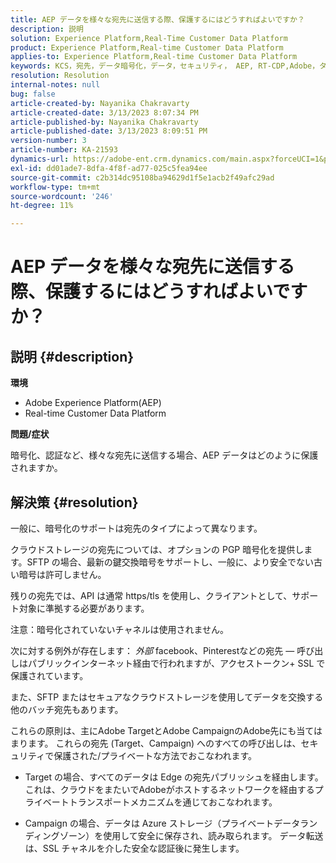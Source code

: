 ```yaml
---
title: AEP データを様々な宛先に送信する際、保護するにはどうすればよいですか？
description: 説明
solution: Experience Platform,Real-Time Customer Data Platform
product: Experience Platform,Real-time Customer Data Platform
applies-to: Experience Platform,Real-time Customer Data Platform
keywords: KCS，宛先，データ暗号化，データ，セキュリティ， AEP, RT-CDP,Adobe，ターゲット，キャンペーン
resolution: Resolution
internal-notes: null
bug: false
article-created-by: Nayanika Chakravarty
article-created-date: 3/13/2023 8:07:34 PM
article-published-by: Nayanika Chakravarty
article-published-date: 3/13/2023 8:09:51 PM
version-number: 3
article-number: KA-21593
dynamics-url: https://adobe-ent.crm.dynamics.com/main.aspx?forceUCI=1&pagetype=entityrecord&etn=knowledgearticle&id=702212af-dac1-ed11-83ff-6045bd0065b6
exl-id: dd01ade7-8dfa-4f8f-ad77-025c5fea94ee
source-git-commit: c2b314dc95108ba94629d1f5e1acb2f49afc29ad
workflow-type: tm+mt
source-wordcount: '246'
ht-degree: 11%

---
```


# AEP データを様々な宛先に送信する際、保護するにはどうすればよいですか？

## 説明 {#description}


<b>環境</b>

- Adobe Experience Platform(AEP)
- Real-time Customer Data Platform


<b>問題/症状</b>

暗号化、認証など、様々な宛先に送信する場合、AEP データはどのように保護されますか。


## 解決策 {#resolution}


一般に、暗号化のサポートは宛先のタイプによって異なります。

クラウドストレージの宛先については、オプションの PGP 暗号化を提供します。SFTP の場合、最新の鍵交換暗号をサポートし、一般に、より安全でない古い暗号は許可しません。

残りの宛先では、API は通常 https/tls を使用し、クライアントとして、サポート対象に準拠する必要があります。

注意：暗号化されていないチャネルは使用されません。

次に対する例外が存在します： *外部* facebook、Pinterestなどの宛先  — 呼び出しはパブリックインターネット経由で行われますが、アクセストークン+ SSL で保護されています。

また、SFTP またはセキュアなクラウドストレージを使用してデータを交換する他のバッチ宛先もあります。



これらの原則は、主にAdobe TargetとAdobe CampaignのAdobe先にも当てはまります。 これらの宛先 (Target、Campaign) へのすべての呼び出しは、セキュリティで保護された/プライベートな方法でおこなわれます。

- Target の場合、すべてのデータは Edge の宛先パブリッシュを経由します。これは、クラウドをまたいでAdobeがホストするネットワークを経由するプライベートトランスポートメカニズムを通じておこなわれます。

- Campaign の場合、データは Azure ストレージ（プライベートデータランディングゾーン）を使用して安全に保存され、読み取られます。 データ転送は、SSL チャネルを介した安全な認証後に発生します。
